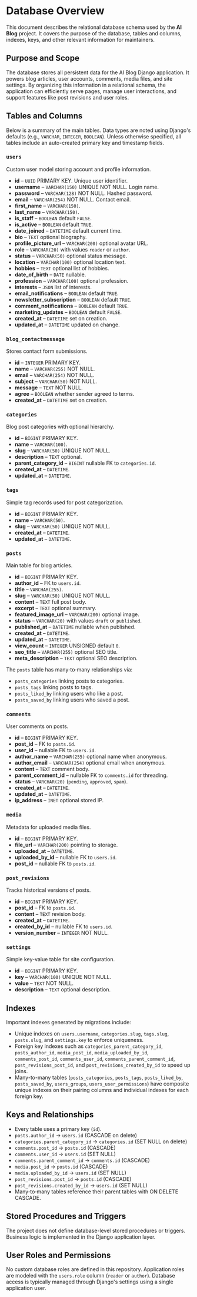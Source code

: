 # Database Overview

This document describes the relational database schema used by the **AI Blog** project. It covers the purpose of the database, tables and columns, indexes, keys, and other relevant information for maintainers.

## Purpose and Scope

The database stores all persistent data for the AI Blog Django application. It powers blog articles, user accounts, comments, media files, and site settings. By organizing this information in a relational schema, the application can efficiently serve pages, manage user interactions, and support features like post revisions and user roles.

## Tables and Columns

Below is a summary of the main tables. Data types are noted using Django's defaults (e.g., `VARCHAR`, `INTEGER`, `BOOLEAN`). Unless otherwise specified, all tables include an auto-created primary key and timestamp fields.

### `users`
Custom user model storing account and profile information.

- **id** – `UUID` PRIMARY KEY. Unique user identifier.
- **username** – `VARCHAR(150)` UNIQUE NOT NULL. Login name.
- **password** – `VARCHAR(128)` NOT NULL. Hashed password.
- **email** – `VARCHAR(254)` NOT NULL. Contact email.
- **first_name** – `VARCHAR(150)`.
- **last_name** – `VARCHAR(150)`.
- **is_staff** – `BOOLEAN` default `FALSE`.
- **is_active** – `BOOLEAN` default `TRUE`.
- **date_joined** – `DATETIME` default current time.
- **bio** – `TEXT` optional biography.
- **profile_picture_url** – `VARCHAR(200)` optional avatar URL.
- **role** – `VARCHAR(20)` with values `reader` or `author`.
- **status** – `VARCHAR(50)` optional status message.
- **location** – `VARCHAR(100)` optional location text.
- **hobbies** – `TEXT` optional list of hobbies.
- **date_of_birth** – `DATE` nullable.
- **profession** – `VARCHAR(100)` optional profession.
- **interests** – `JSON` list of interests.
- **email_notifications** – `BOOLEAN` default `TRUE`.
- **newsletter_subscription** – `BOOLEAN` default `TRUE`.
- **comment_notifications** – `BOOLEAN` default `TRUE`.
- **marketing_updates** – `BOOLEAN` default `FALSE`.
- **created_at** – `DATETIME` set on creation.
- **updated_at** – `DATETIME` updated on change.

### `blog_contactmessage`
Stores contact form submissions.

- **id** – `INTEGER` PRIMARY KEY.
- **name** – `VARCHAR(255)` NOT NULL.
- **email** – `VARCHAR(254)` NOT NULL.
- **subject** – `VARCHAR(50)` NOT NULL.
- **message** – `TEXT` NOT NULL.
- **agree** – `BOOLEAN` whether sender agreed to terms.
- **created_at** – `DATETIME` set on creation.

### `categories`
Blog post categories with optional hierarchy.

- **id** – `BIGINT` PRIMARY KEY.
- **name** – `VARCHAR(100)`.
- **slug** – `VARCHAR(50)` UNIQUE NOT NULL.
- **description** – `TEXT` optional.
- **parent_category_id** – `BIGINT` nullable FK to `categories.id`.
- **created_at** – `DATETIME`.
- **updated_at** – `DATETIME`.

### `tags`
Simple tag records used for post categorization.

- **id** – `BIGINT` PRIMARY KEY.
- **name** – `VARCHAR(50)`.
- **slug** – `VARCHAR(50)` UNIQUE NOT NULL.
- **created_at** – `DATETIME`.
- **updated_at** – `DATETIME`.

### `posts`
Main table for blog articles.

- **id** – `BIGINT` PRIMARY KEY.
- **author_id** – FK to `users.id`.
- **title** – `VARCHAR(255)`.
- **slug** – `VARCHAR(50)` UNIQUE NOT NULL.
- **content** – `TEXT` full post body.
- **excerpt** – `TEXT` optional summary.
- **featured_image_url** – `VARCHAR(200)` optional image.
- **status** – `VARCHAR(20)` with values `draft` or `published`.
- **published_at** – `DATETIME` nullable when published.
- **created_at** – `DATETIME`.
- **updated_at** – `DATETIME`.
- **view_count** – `INTEGER` UNSIGNED default `0`.
- **seo_title** – `VARCHAR(255)` optional SEO title.
- **meta_description** – `TEXT` optional SEO description.

The `posts` table has many‑to‑many relationships via:
- `posts_categories` linking posts to categories.
- `posts_tags` linking posts to tags.
- `posts_liked_by` linking users who like a post.
- `posts_saved_by` linking users who saved a post.

### `comments`
User comments on posts.

- **id** – `BIGINT` PRIMARY KEY.
- **post_id** – FK to `posts.id`.
- **user_id** – nullable FK to `users.id`.
- **author_name** – `VARCHAR(255)` optional name when anonymous.
- **author_email** – `VARCHAR(254)` optional email when anonymous.
- **content** – `TEXT` comment body.
- **parent_comment_id** – nullable FK to `comments.id` for threading.
- **status** – `VARCHAR(20)` (`pending`, `approved`, `spam`).
- **created_at** – `DATETIME`.
- **updated_at** – `DATETIME`.
- **ip_address** – `INET` optional stored IP.

### `media`
Metadata for uploaded media files.

- **id** – `BIGINT` PRIMARY KEY.
- **file_url** – `VARCHAR(200)` pointing to storage.
- **uploaded_at** – `DATETIME`.
- **uploaded_by_id** – nullable FK to `users.id`.
- **post_id** – nullable FK to `posts.id`.

### `post_revisions`
Tracks historical versions of posts.

- **id** – `BIGINT` PRIMARY KEY.
- **post_id** – FK to `posts.id`.
- **content** – `TEXT` revision body.
- **created_at** – `DATETIME`.
- **created_by_id** – nullable FK to `users.id`.
- **version_number** – `INTEGER` NOT NULL.

### `settings`
Simple key-value table for site configuration.

- **id** – `BIGINT` PRIMARY KEY.
- **key** – `VARCHAR(100)` UNIQUE NOT NULL.
- **value** – `TEXT` NOT NULL.
- **description** – `TEXT` optional description.

## Indexes
Important indexes generated by migrations include:

- Unique indexes on `users.username`, `categories.slug`, `tags.slug`, `posts.slug`, and `settings.key` to enforce uniqueness.
- Foreign key indexes such as `categories_parent_category_id`, `posts_author_id`, `media_post_id`, `media_uploaded_by_id`, `comments_post_id`, `comments_user_id`, `comments_parent_comment_id`, `post_revisions_post_id`, and `post_revisions_created_by_id` to speed up joins.
- Many-to-many tables (`posts_categories`, `posts_tags`, `posts_liked_by`, `posts_saved_by`, `users_groups`, `users_user_permissions`) have composite unique indexes on their pairing columns and individual indexes for each foreign key.

## Keys and Relationships

- Every table uses a primary key (`id`).
- `posts.author_id` → `users.id` (CASCADE on delete)
- `categories.parent_category_id` → `categories.id` (SET NULL on delete)
- `comments.post_id` → `posts.id` (CASCADE)
- `comments.user_id` → `users.id` (SET NULL)
- `comments.parent_comment_id` → `comments.id` (CASCADE)
- `media.post_id` → `posts.id` (CASCADE)
- `media.uploaded_by_id` → `users.id` (SET NULL)
- `post_revisions.post_id` → `posts.id` (CASCADE)
- `post_revisions.created_by_id` → `users.id` (SET NULL)
- Many‑to‑many tables reference their parent tables with ON DELETE CASCADE.

## Stored Procedures and Triggers

The project does not define database-level stored procedures or triggers. Business logic is implemented in the Django application layer.

## User Roles and Permissions

No custom database roles are defined in this repository. Application roles are modeled with the `users.role` column (`reader` or `author`). Database access is typically managed through Django's settings using a single application user.


